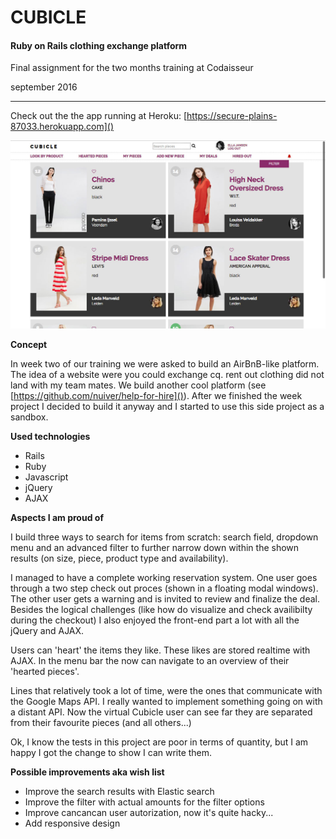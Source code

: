 # **CUBICLE**
#### Ruby on Rails clothing exchange platform
Final assignment for the two months training at Codaisseur

september 2016

---
Check out the the app running at Heroku:  [https://secure-plains-87033.herokuapp.com]()


![](preview/thumbnail.jpg)

**Concept**

In week two of our training we were asked to build an AirBnB-like platform. The idea of a website were you could exchange cq. rent out clothing did not land with my team mates. We build another cool platform (see [https://github.com/nuiver/help-for-hire]()). After we finished the week project I decided to build it anyway and I started to use this side project as a sandbox.


**Used technologies**
* Rails
* Ruby
* Javascript
* jQuery
* AJAX

**Aspects I am proud of**

I build three ways to search for items from scratch: search field, dropdown menu and an advanced filter to further narrow down within the shown results (on size, piece, product type and availability).


I managed to have a complete working reservation system. One user goes through a two step check out proces (shown in a floating modal windows). The other user gets a warning and is invited to review and finalize the deal. Besides the logical challenges (like how do visualize and check availibilty during the checkout) I also enjoyed the front-end part a lot with all the jQuery and AJAX.

Users can 'heart' the items they like. These likes are stored realtime with AJAX. In the menu bar the now can navigate to an overview of their 'hearted pieces'.

Lines that relatively took a lot of time, were the ones that communicate with the Google Maps API. I really wanted to implement something going on with a distant API. Now the virtual Cubicle user can see far they are separated from their favourite pieces (and all others...)

Ok, I know the tests in this project are poor in terms of quantity, but I am happy I got the change to show I can write them.

**Possible improvements aka wish list**
* Improve the search results with Elastic search
* Improve the filter with actual amounts for the filter options
* Improve cancancan user autorization, now it's quite hacky...
* Add responsive design
